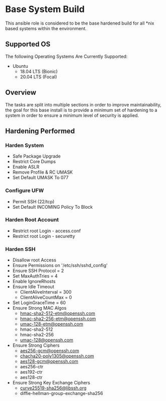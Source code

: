 # Base System Build 
This ansible role is considered to be the base hardened build for all *nix based systems within the environment.

## Supported OS
The following Operating Systems Are Currently Supported:
+ Ubuntu
    + 18.04 LTS (Bionic)
    + 20.04 LTS (Focal)


## Overview
The tasks are split into multiple sections in order to improve maintainability, the goal for this base install is to provide a minimum set of hardening to a system in order to ensure a minimum level of security is applied. 

## Hardening Performed

### Harden System
 + Safe Package Upgrade
 + Restrict Core Dumps
 + Enable ASLR
 + Remove Profile & RC UMASK
 + Set Default UMASK To 077

 ### Configure UFW
 + Permit SSH (22/tcp)
 + Set Default INCOMING Policy To Block

 ### Harden Root Account
 +  Restrict root Login - access.conf
 +  Restrict root Login - securetty

 ### Harden SSH
  + Disallow root Access
  + Ensure Permissions on '/etc/ssh/sshd_config'
  + Ensure SSH Protocol = 2
  + Set MaxAuthTries = 4
  + Enable IgnoreRhosts
  + Ensure Idle Timeout
    + ClientAliveInterval = 300
    + ClientAliveCountMax = 0
  + Set LoginGraceTime = 60
  + Ensure Strong MAC Algos
    + hmac-sha2-512-etm@openssh.com
    + hmac-sha2-256-etm@openssh.com
    + umac-128-etm@openssh.com
    + hmac-sha2-512
    + hmac-sha2-256
    + umac-128@openssh.com
 + Ensure Strong Ciphers
    + aes256-gcm@openssh.com
    + chacha20-poly1305@openssh.com
    + aes128-gcm@openssh.com
    + aes256-ctr
    + aes192-ctr
    + aes128-ctr
+ Ensure Strong Key Exchange Ciphers
    + curve25519-sha256@libssh.org
    + diffie-hellman-group-exchange-sha256